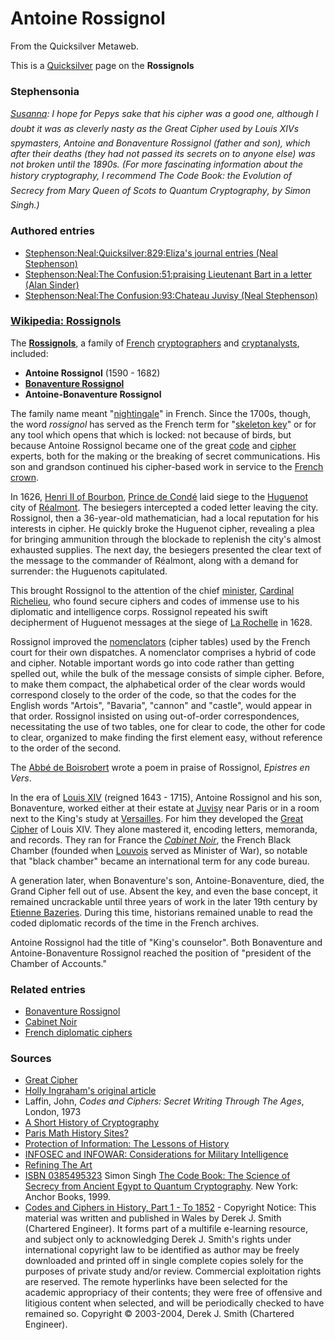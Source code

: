 
# Antoine Rossignol

From the Quicksilver Metaweb.

This is a [Quicksilver](/quicksilver) page on the **Rossignols**
### Stephensonia


*[Susanna](/http-www-pepysdiary-com-archive-1660-04-25-index-php): I hope for Pepys sake that his cipher was a good one, although I doubt it was as cleverly nasty as the Great Cipher used by Louis XIVs spymasters, Antoine and Bonaventure Rossignol (father and son), which after their deaths (they had not passed its secrets on to anyone else) was not broken until the 1890s. (For more fascinating information about the history cryptography, I recommend The Code Book: the Evolution of Secrecy from Mary Queen of Scots to Quantum Cryptography, by Simon Singh.)*

### Authored entries


* [Stephenson:Neal:Quicksilver:829:Eliza's journal entries (Neal Stephenson)](/stephenson-neal-quicksilver-829-eliza-s-journal-entries-neal-stephenson)
* [Stephenson:Neal:The Confusion:51:praising Lieutenant Bart in a letter (Alan Sinder)](/stephenson-neal-the-confusion-51-praising-lieutenant-bart-in-a-letter-alan-sinder)
* [Stephenson:Neal:The Confusion:93:Chateau Juvisy (Neal Stephenson)](/stephenson-neal-the-confusion-93-chateau-juvisy-neal-stephenson)


### [Wikipedia: Rossignols](/)


The **[Rossignols](/)**, a family of [French](/) [cryptographers](/) and [cryptanalysts](/), included:
* **Antoine Rossignol** (1590 - 1682)
* **[Bonaventure Rossignol](/bonaventure-rossignol)**
* **Antoine-Bonaventure Rossignol**


The family name meant "[nightingale](/)" in French. Since the 1700s, though, the word *rossignol* has served as the French term for "[skeleton key](/)" or for any tool which opens that which is locked: not because of birds, but because Antoine Rossignol became one of the great [code](/) and [cipher](/) experts, both for the making or the breaking of secret communications. His son and grandson continued his cipher-based work in service to the [French crown](/).

In 1626, [Henri II of Bourbon](/), [Prince de Condé](/) laid siege to the [Huguenot](/) city of [Réalmont](/). The besiegers intercepted a coded letter leaving the city. Rossignol, then a 36-year-old mathematician, had a local reputation for his interests in cipher. He quickly broke the Huguenot cipher, revealing a plea for bringing ammunition through the blockade to replenish the city's almost exhausted supplies. The next day, the besiegers presented the clear text of the message to the commander of Réalmont, along with a demand for surrender: the Huguenots capitulated.

This brought Rossignol to the attention of the chief [minister](/), [Cardinal Richelieu](/cardinal-richelieu), who found secure ciphers and codes of immense use to his diplomatic and intelligence corps. Rossignol repeated his swift decipherment of Huguenot messages at the siege of [La Rochelle](/) in 1628.

Rossignol improved the [nomenclators](/) (cipher tables) used by the French court for their own dispatches. A nomenclator comprises a hybrid of code and cipher. Notable important words go into code rather than getting spelled out, while the bulk of the message consists of simple cipher. Before, to make them compact, the alphabetical order of the clear words would correspond closely to the order of the code, so that the codes for the English words "Artois", "Bavaria", "cannon" and "castle", would appear in that order. Rossignol insisted on using out-of-order correspondences, necessitating the use of two tables, one for clear to code, the other for code to clear, organized to make finding the first element easy, without reference to the order of the second.

The [Abbé de Boisrobert](/) wrote a poem in praise of Rossignol, *Epistres en Vers*.

In the era of [Louis XIV](/louis-xiv) (reigned 1643 - 1715), Antoine Rossignol and his son, Bonaventure, worked either at their estate at [Juvisy](/) near Paris or in a room next to the King's study at [Versailles](/). For him they developed the [Great Cipher](/) of Louis XIV. They alone mastered it, encoding letters, memoranda, and records. They ran for France the *[Cabinet Noir](/)*, the French Black Chamber (founded when [Louvois](/) served as Minister of War), so notable that "black chamber" became an international term for any code bureau. 

A generation later, when Bonaventure's son, Antoine-Bonaventure, died, the Grand Cipher fell out of use. Absent the key, and even the base concept, it remained uncrackable until three years of work in the later 19th century by [Etienne Bazeries](/). During this time, historians remained unable to read the coded diplomatic records of the time in the French archives.

Antoine Rossignol had the title of "King's counselor". Both Bonaventure and Antoine-Bonaventure Rossignol reached the position of "president of the Chamber of Accounts."

### Related entries


* [Bonaventure Rossignol](/bonaventure-rossignol)
* [Cabinet Noir](/cabinet-noir)
* [French diplomatic ciphers](/french-diplomatic-ciphers)


### Sources


* [Great Cipher](/)
* [Holly Ingraham's original article](/http-www-hollyi-com)
* Laffin, John, *Codes and Ciphers: Secret Writing Through The Ages*, London, 1973
* [A Short History of Cryptography](/http-all-net-books-ip-chap2-1-html)
* [Paris Math History Sites?](/http-sunsite-utk-edu-math-archives-http-hypermail-historia-jan99-0127-html)
* [Protection of Information: The Lessons of History](/http-www-danjryan-com-history-html)
* [INFOSEC and INFOWAR: Considerations for Military Intelligence](/http-www-danjryan-com-mintl-html)
* [Refining The Art](/http-www-vectorsite-net-ttcode2-html)
* [ISBN 0385495323](/) Simon Singh [The Code Book: The Science of Secrecy from Ancient Egypt to Quantum Cryptography](/http-www-amazon-com-exec-obidos-tg-detail-0385495323-qid-1122957322-sr-8-2-ref-sr-8-xs-ap-i1-xgl14-104-0383565-2342327-v-glance-s-books-n-507846). New York: Anchor Books, 1999.
* [Codes and Ciphers in History, Part 1 - To 1852](/http-www-smithsrisca-demon-co-uk-crypto-ancient-html) - Copyright Notice: This material was written and published in Wales by Derek J. Smith (Chartered Engineer). It forms part of a multifile e-learning resource, and subject only to acknowledging Derek J. Smith's rights under international copyright law to be identified as author may be freely downloaded and printed off in single complete copies solely for the purposes of private study and/or review. Commercial exploitation rights are reserved. The remote hyperlinks have been selected for the academic appropriacy of their contents; they were free of offensive and litigious content when selected, and will be periodically checked to have remained so. Copyright © 2003-2004, Derek J. Smith (Chartered Engineer).
